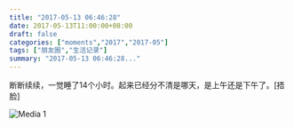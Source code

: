 ```yaml
---
title: "2017-05-13 06:46:28"
date: 2017-05-13T11:00:00+08:00
draft: false
categories: ["moments","2017","2017-05"]
tags: ["朋友圈","生活记录"]
summary: "2017-05-13 06:46:28..."
---
```


断断续续，一觉睡了14个小时。起来已经分不清是哪天，是上午还是下午了。[捂脸]

![Media 1](/Moments/photos/2017-05-13/201705130646280.jpg)

